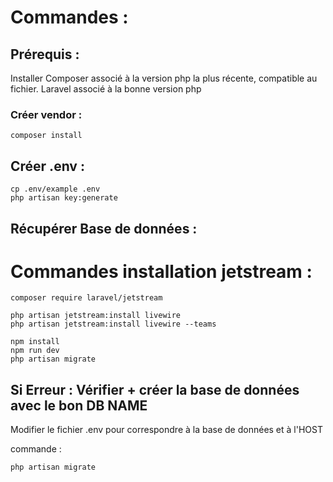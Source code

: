 # Commandes : 

## Prérequis : 
Installer Composer associé à la version php la plus récente, compatible au fichier.
Laravel associé à la bonne version php


### Créer vendor  : 
```
composer install
```
## Créer .env : 

```
cp .env/example .env
php artisan key:generate
```

## Récupérer Base de données :

# Commandes installation jetstream : 

```
composer require laravel/jetstream

php artisan jetstream:install livewire
php artisan jetstream:install livewire --teams

npm install
npm run dev
php artisan migrate

```
## Si Erreur : Vérifier + créer la base de données avec le bon DB NAME
Modifier le fichier .env pour correspondre à la base de données et à l'HOST

commande : 
```
php artisan migrate 
```
